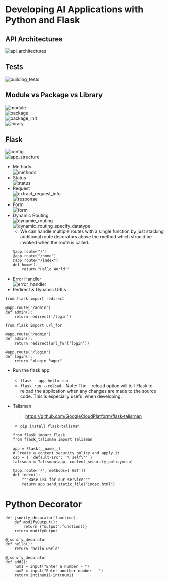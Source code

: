 # Developing AI Applications with Python and Flask  
## API Architectures  
![api_architectures](./static/08/api_architectures.png)  
## Tests  
![building_tests](./static/08/building_tests.png)  
## Module vs Package vs Library  
![module](./static/08/module.png)  
![package](./static/08/package.png)  
![package_init](./static/08/package_init.png)  
![library](./static/08/library.png)  
## Flask  
![config](./static/08/config.png)  
![app_structure](./static/08/app_structure.png)  
- Methods  
![methods](./static/08/methods.png)  
- Status  
![status](./static/08/status.png)  
- Request  
![extract_request_info](./static/08/extract_request_info.png)  
![response](./static/08/response.png)  
- Form  
![form](./static/08/form.png)  
- Dynamic Routing  
    ![dynamic_routing](./static/08/dynamic_routing.png)  
    ![dynamic_routing_specify_datatype](./static/08/dynamic_routing_specify_datatype.png)  
    - We can handle multiple routes with a single function by just stacking additional route decorators above the method which should be invoked when the route is called.  
    ```
    @app.route("/")
    @app.route("/home")
    @app.route("/index")
    def home():
        return "Hello World!"
    ```  
- Error Handler  
![error_handler](./static/08/error_handler.png)  
- Redirect & Dynamic URLs  
```
from flask import redirect

@app.route('/admin')
def admin():
    return redirect('/login')
```
```
from flask import url_for

@app.route('/admin')
def admin():
    return redirect(url_for('login'))

@app.route('/login')
def login():
    return "<Login Page>"
```  
- Run the flask app  
    - ```flask --app hello run```
    - ```flask run --reload``` - Note: The --reload option will tell Flask to reload the application when any changes are made to the source code. This is especially useful when developing.
- Talisman  
    > https://github.com/GoogleCloudPlatform/flask-talisman  

    - ```pip install flask-talisman```  
    ```
    from flask import Flask
    from flask_talisman import Talisman

    app = Flask(__name__)
    # Create a content security policy and apply it
    csp = { 'default-src': '\'self\'' }
    talisman = Talisman(app, content_security_policy=csp)

    @app.route('/', methods=['GET'])
    def index():
        """Base URL for our service"""
        return app.send_static_file("index.html")
    ```  
# Python Decorator  
``` 
def jsonify_decorator(function):
    def modifyOutput():
        return {"output":function()}
    return modifyOutput

@jsonify_decorator
def hello():
    return 'hello world'

@jsonify_decorator
def add():
    num1 = input("Enter a number - ")
    num2 = input("Enter another number - ")
    return int(num1)+int(num2)
```  
